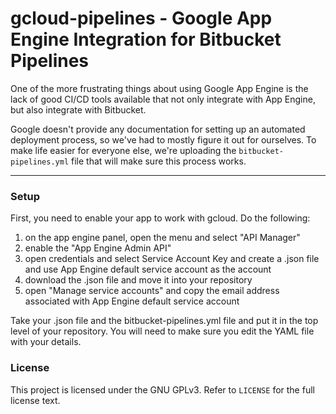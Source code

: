 # gcloud-pipelines - Google App Engine Integration for Bitbucket Pipelines

One of the more frustrating things about using Google App Engine is the lack
of good CI/CD tools available that not only integrate with App Engine, but
also integrate with Bitbucket.

Google doesn't provide any documentation for setting up an automated deployment
process, so we've had to mostly figure it out for ourselves. To make life easier
for everyone else, we're uploading the `bitbucket-pipelines.yml` file that will
make sure this process works.

--------------------------------------------------------------------------
### Setup

First, you need to enable your app to work with gcloud. Do the following:

1. on the app engine panel, open the menu and select "API Manager"
2. enable the "App Engine Admin API"
3. open credentials and select Service Account Key and create a .json file and 
use App Engine default service account as the account
4. download the .json file and move it into your repository
5. open "Manage service accounts" and copy the email address associated 
with App Engine default service account

Take your .json file and the bitbucket-pipelines.yml file and put it in the
top level of your repository. You will need to make sure you edit the YAML 
file with your details.

### License

This project is licensed under the GNU GPLv3. Refer to `LICENSE` for the
full license text.

